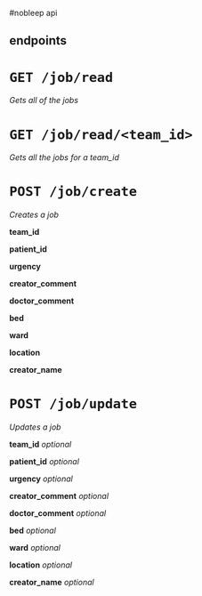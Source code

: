 #nobleep api

## endpoints

# ```GET /job/read```
_Gets all of the jobs_

# ```GET /job/read/<team_id>```
_Gets all the jobs for a team_id_

# ```POST /job/create```
_Creates a job_

__team_id__

__patient_id__

__urgency__

__creator_comment__

__doctor_comment__

__bed__

__ward__

__location__

__creator_name__

# ```POST /job/update```
_Updates a job_

__team_id__ _optional_

__patient_id__ _optional_

__urgency__ _optional_

__creator_comment__ _optional_

__doctor_comment__ _optional_

__bed__ _optional_

__ward__ _optional_

__location__ _optional_

__creator_name__ _optional_
